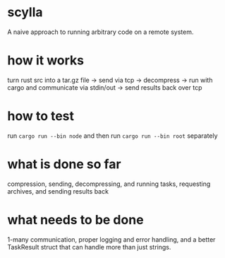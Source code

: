 # scylla
A naive approach to running arbitrary code on a remote system.

# how it works
turn rust src into a tar.gz file -> send via tcp -> decompress -> run with cargo and communicate via stdin/out -> send results back over tcp

# how to test
run `cargo run --bin node` and then run `cargo run --bin root` separately

# what is done so far
compression, sending, decompressing, and running tasks, requesting archives, and sending results back

# what needs to be done
1-many communication, proper logging and error handling, and a better TaskResult struct that can handle more than just strings.

